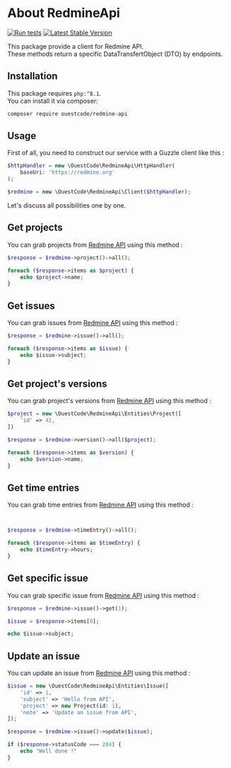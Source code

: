 # About RedmineApi

[![Run tests](https://github.com/ouest-code/redmine-api/actions/workflows/run_tests.yml/badge.svg)](https://github.com/ouest-code/redmine-api/actions/workflows/run_tests.yml)
[![Latest Stable Version](https://poser.pugx.org/ouestcode/redmine-api/v/stable)](https://packagist.org/packages/ouestcode/redmine-api)

This package provide a client for Redmine API.  
These methods return a specific DataTransfertObject (DTO) by endpoints.

## Installation

This package requires `php:^8.1`.  
You can install it via composer:

```bash
composer require ouestcode/redmine-api
```

## Usage

First of all, you need to construct our service with a Guzzle client like this :

```php
$httpHandler = new \OuestCode\RedmineApi\HttpHandler(
    baseUri: 'https://redmine.org'
);

$redmine = new \OuestCode\RedmineApi\Client($httpHandler);
```

Let's discuss all possibilities one by one.

## Get projects

You can grab projects from [Redmine API](https://www.redmine.org/projects/redmine/wiki/Rest_Projects) using this method :

```php
$response = $redmine->project()->all();

foreach ($response->items as $project) {
    echo $project->name;
}
``` 

## Get issues

You can grab issues from [Redmine API](https://www.redmine.org/projects/redmine/wiki/Rest_Issues) using this method :

```php
$response = $redmine->issue()->all();

foreach ($response->items as $issue) {
    echo $issue->subject;
}
``` 

## Get project's versions

You can grab project's versions from [Redmine API](https://www.redmine.org/projects/redmine/wiki/Rest_Versions) using this method :

```php
$project = new \OuestCode\RedmineApi\Entities\Project([
    'id' => 42,
])

$response = $redmine->version()->all($project);

foreach ($response->items as $version) {
    echo $version->name;
}
``` 

## Get time entries

You can grab time entries from [Redmine API](https://www.redmine.org/projects/redmine/wiki/Rest_TimeEntries) using this method :

```php


$response = $redmine->timeEntry()->all();

foreach ($response->items as $timeEntry) {
    echo $timeEntry->hours;
}
```

## Get specific issue

You can grab specific issue from [Redmine API](https://www.redmine.org/projects/redmine/wiki/Rest_Issues) using this method :

```php
$response = $redmine->issue()->get(1);

$issue = $response->items[0];

echo $issue->subject;
``` 

## Update an issue


You can update an issue from [Redmine API](https://www.redmine.org/projects/redmine/wiki/Rest_Issues#Updating-an-issue) using this method :

```php
$issue = new \OuestCode\RedmineApi\Entities\Issue([
    'id' => 1,
    'subject' => 'Hello from API',
    'project' => new Project(id: 1),
    'note' => 'Update an issue from API',
]);

$response = $redmine->issue()->update($issue);

if ($response->statusCode === 204) {
    echo "Well done !"
}
``` 


